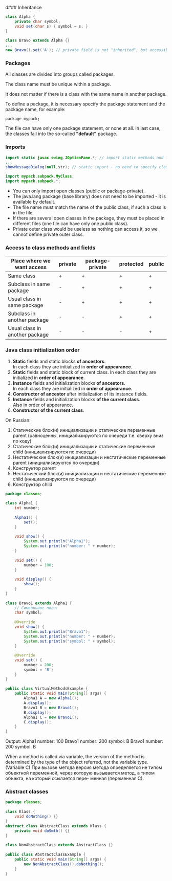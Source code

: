 d### Inheritance

```java
class Alpha {  
    private char symbol;  
    void set(char s) { symbol = s; }  
}  
  
class Bravo extends Alpha {}
...
new Bravo().set('A'); // private field is not "inherited", but accessible

```
### Packages

All classes are divided into groups called packages. 

The class name must be unique within a package.

It does not matter if there is a class with the same name in another package.

To define a package, it is necessary specify the package statement and the package name, for example:

`package mypack;`

The file can have only one package statement, or none at all. 
In last case, the classes fall into the so-called **"default"** package.

### Imports

```java
import static javax.swing.JOptionPane.*; // import static methods and fields
...
showMessageDialog(null,str); // static import - no need to specify class name

import mypack.subpack.MyClass;
import mypack.subpack.*;
```
- You can only import open classes (public or package-private).
- The java.lang package (base library) does not need to be imported - it is available 
by default.
- The file name must match the name of the public class, if such a class
is in the file.
- If there are several open classes in the package, they must be placed in different
files (one file can have only one public class).
- Private outer class would be useless as nothing can access it, so we cannot define private outer class.

### Access to class methods and fields

| Place where we want access     | private | package-private | protected | public |
| ------------------------------ | ------- | --------------- | --------- | ------ |
| Same class                     | +       | +               | +         | +      |
| Subclass in same package       | -       | +               | +         | +      |
| Usual class in same package    | -       | +               | +         | +      |
| Subclass in another package    | -       | -               | +         | +      |
| Usual class in another package | -       | -               | -         | +      |

### Java class initialization order

1.  **Static** fields and static blocks **of ancestors**.  
    In each class they are initialized in **order of appearance**.
2.  **Static** fields and static block of current class.
    In each class they are initialized in **order of appearance**.
4.  **Instance** fields and initialization blocks **of ancestors**.  
    In each class they are initialized in **order of appearance**.
4.  **Constructor of ancestor** after initialization of its instance fields.
5.  **Instance** fields and initialization blocks **of the current class**.  
    Also in order of appearance.
6.  **Constructor of the current class**.

On Russian:
1. Статические блок(и) инициализации и статические переменные parent (равноценны, инициализируются по очереди т.е. сверху вниз по коду) 
2. Статические блок(и) инициализации и статические переменные child (инициализируются по очереди) 
3. Нестатические блок(и) инициализации и нестатические переменные parent (инициализируются по очереди) 
4. Конструктор parent 
5. Нестатический блок(и) инициализации и нестатические переменные child (инициализируются по очереди) 
6. Конструктор child

```java
package classes;  
  
class Alpha1 {  
    int number;  
  
    Alpha1() {  
        set();  
    }  
  
    void show() {  
        System.out.println("Alpha1");  
        System.out.println("number: " + number);  
    }  
  
    void set() {  
        number = 100;  
    }  
  
    void display() {  
        show();  
    }  
}  
  
class Bravo1 extends Alpha1 {  
    // Символьное поле:  
    char symbol;  
  
    @Override  
    void show() {  
        System.out.println("Bravo1");  
        System.out.println("number: " + number);  
        System.out.println("symbol: " + symbol);  
    }  
  
    @Override  
    void set() {  
        number = 200;  
        symbol = 'B';  
    }  
}  
  
public class VirtualMethodsExample {  
    public static void main(String[] args) {  
        Alpha1 A = new Alpha1();  
        A.display();  
        Bravo1 B = new Bravo1();  
        B.display();  
        Alpha1 C = new Bravo1();  
        C.display();  
    }  
}
```
Output:
Alpha1
number: 100
Bravo1
number: 200
symbol: B
Bravo1
number: 200
symbol: B

When a method is called via variable, the version of the method is determined by the type of the object referred, not the variable type. (Variable C)
При вызове метода версия метода определяется не типом объектной переменной,
через которую вызывается метод, а типом объекта, на который ссылается пере-
менная (переменная С). 

### Abstract classes

```java
package classes;  
  
class Klass {  
    void doNothing() {}  
}  
abstract class AbstractClass extends Klass {  
    private void doSmth() {}  
}  
  
class NonAbstractClass extends AbstractClass {}  
  
public class AbstractClassExample {  
    public static void main(String[] args) {  
        new NonAbstractClass().doNothing();  
    }  
}
```
